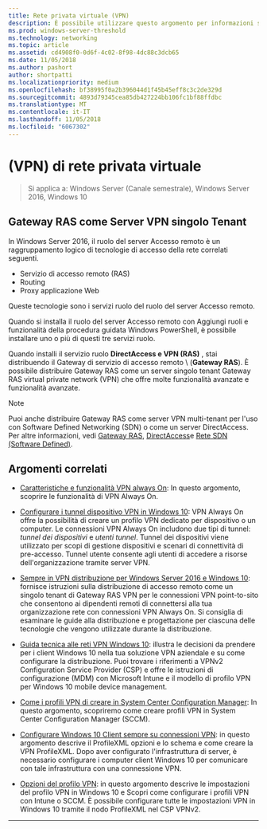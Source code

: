 ```yaml
---
title: Rete privata virtuale (VPN)
description: È possibile utilizzare questo argomento per informazioni sulle caratteristiche e funzionalità VPN di Windows 10 e Windows Server 2016.
ms.prod: windows-server-threshold
ms.technology: networking
ms.topic: article
ms.assetid: cd4908f0-0d6f-4c02-8f98-4dc88c3dcb65
ms.date: 11/05/2018
ms.author: pashort
author: shortpatti
ms.localizationpriority: medium
ms.openlocfilehash: bf38995f0a2b396044d1f45b45eff8c3c2de329d
ms.sourcegitcommit: 4893d79345cea85db427224bb106fc1bf88ffdbc
ms.translationtype: MT
ms.contentlocale: it-IT
ms.lasthandoff: 11/05/2018
ms.locfileid: "6067302"
---
```

# \(VPN\) di rete privata virtuale

>Si applica a: Windows Server (Canale semestrale), Windows Server 2016, Windows 10

## Gateway RAS come Server VPN singolo Tenant

In Windows Server 2016, il ruolo del server Accesso remoto è un raggruppamento logico di tecnologie di accesso della rete correlati seguenti.

- Servizio di accesso remoto (RAS)
- Routing
- Proxy applicazione Web

Queste tecnologie sono i servizi ruolo del ruolo del server Accesso remoto.

Quando si installa il ruolo del server Accesso remoto con Aggiungi ruoli e funzionalità della procedura guidata Windows PowerShell, è possibile installare uno o più di questi tre servizi ruolo.

Quando installi il servizio ruolo **DirectAccess e VPN (RAS)** , stai distribuendo il Gateway di servizio di accesso remoto \ (**Gateway RAS**\). È possibile distribuire Gateway RAS come un server singolo tenant Gateway RAS virtual private network \(VPN\) che offre molte funzionalità avanzate e funzionalità avanzate.

>[!NOTE]
>Puoi anche distribuire Gateway RAS come server VPN multi-tenant per l'uso con Software Defined Networking \(SDN\) o come un server DirectAccess. Per altre informazioni, vedi [Gateway RAS](https://docs.microsoft.com/windows-server/remote/remote-access/ras-gateway/ras-gateway), [DirectAccess](https://docs.microsoft.com/windows-server/remote/remote-access/directaccess/directaccess)e [Rete SDN (Software Defined)](https://docs.microsoft.com/windows-server/networking/sdn/software-defined-networking).

## Argomenti correlati
- [Caratteristiche e funzionalità VPN always On](vpn-map-da.md): In questo argomento, scoprire le funzionalità di VPN Always On. 

- [Configurare i tunnel dispositivo VPN in Windows 10](vpn-device-tunnel-config.md): VPN Always On offre la possibilità di creare un profilo VPN dedicato per dispositivo o un computer. Le connessioni VPN Always On includono due tipi di tunnel: _tunnel dei dispositivi_ e _utenti tunnel_. Tunnel dei dispositivi viene utilizzato per scopi di gestione dispositivi e scenari di connettività di pre-accesso. Tunnel utente consente agli utenti di accedere a risorse dell'organizzazione tramite server VPN.

- [Sempre in VPN distribuzione per Windows Server 2016 e Windows 10](always-on-vpn/deploy/always-on-vpn-deploy.md): fornisce istruzioni sulla distribuzione di accesso remoto come un singolo tenant di Gateway RAS VPN per le connessioni VPN point\-to\-sito che consentono ai dipendenti remoti di connettersi alla tua organizzazione rete con connessioni VPN Always On. Si consiglia di esaminare le guide alla distribuzione e progettazione per ciascuna delle tecnologie che vengono utilizzate durante la distribuzione.

- [Guida tecnica alle reti VPN Windows 10](https://docs.microsoft.com/windows/access-protection/vpn/vpn-guide): illustra le decisioni da prendere per i client Windows 10 nella tua soluzione VPN aziendale e su come configurare la distribuzione. Puoi trovare i riferimenti a VPNv2 Configuration Service Provider (CSP) e offre le istruzioni di configurazione (MDM) con Microsoft Intune e il modello di profilo VPN per Windows 10 mobile device management.

- [Come i profili VPN di creare in System Center Configuration Manager](https://docs.microsoft.com/sccm/protect/deploy-use/create-vpn-profiles): In questo argomento, scopriremo come creare profili VPN in System Center Configuration Manager (SCCM).

- [Configurare Windows 10 Client sempre su connessioni VPN](https://docs.microsoft.com/windows-server/remote/remote-access/vpn/always-on-vpn/deploy/vpn-deploy-client-vpn-connections): in questo argomento descrive il ProfileXML opzioni e lo schema e come creare la VPN ProfileXML. Dopo aver configurato l'infrastruttura di server, è necessario configurare i computer client Windows 10 per comunicare con tale infrastruttura con una connessione VPN. 

- [Opzioni del profilo VPN](https://docs.microsoft.com/windows/access-protection/vpn/vpn-profile-options): in questo argomento descrive le impostazioni del profilo VPN in Windows 10 e Scopri come configurare i profili VPN con Intune o SCCM. È possibile configurare tutte le impostazioni VPN in Windows 10 tramite il nodo ProfileXML nel CSP VPNv2.

---